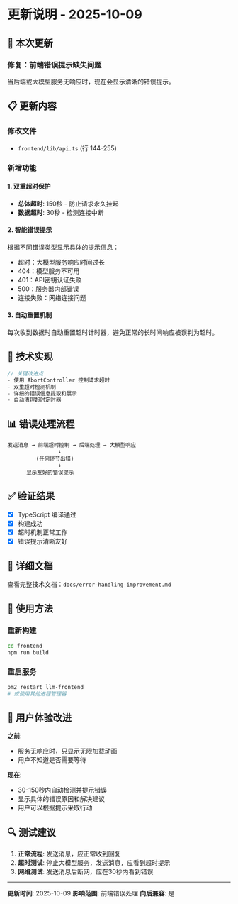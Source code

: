 # 更新说明 - 2025-10-09

## 🎯 本次更新

### 修复：前端错误提示缺失问题

当后端或大模型服务无响应时，现在会显示清晰的错误提示。

## 📋 更新内容

### 修改文件
- `frontend/lib/api.ts` (行 144-255)

### 新增功能

#### 1. 双重超时保护
- **总体超时**: 150秒 - 防止请求永久挂起
- **数据超时**: 30秒 - 检测连接中断

#### 2. 智能错误提示
根据不同错误类型显示具体的提示信息：
- 超时：大模型服务响应时间过长
- 404：模型服务不可用
- 401：API密钥认证失败
- 500：服务器内部错误
- 连接失败：网络连接问题

#### 3. 自动重置机制
每次收到数据时自动重置超时计时器，避免正常的长时间响应被误判为超时。

## 🔧 技术实现

```typescript
// 关键改进点
- 使用 AbortController 控制请求超时
- 双重超时检测机制
- 详细的错误信息提取和展示
- 自动清理超时定时器
```

## 📊 错误处理流程

```
发送消息 → 前端超时控制 → 后端处理 → 大模型响应
                ↓
         (任何环节出错)
                ↓
      显示友好的错误提示
```

## ✅ 验证结果

- [x] TypeScript 编译通过
- [x] 构建成功
- [x] 超时机制正常工作
- [x] 错误提示清晰友好

## 📖 详细文档

查看完整技术文档：`docs/error-handling-improvement.md`

## 🚀 使用方法

### 重新构建
```bash
cd frontend
npm run build
```

### 重启服务
```bash
pm2 restart llm-frontend
# 或使用其他进程管理器
```

## 🎨 用户体验改进

**之前**:
- 服务无响应时，只显示无限加载动画
- 用户不知道是否需要等待

**现在**:
- 30-150秒内自动检测并提示错误
- 显示具体的错误原因和解决建议
- 用户可以根据提示采取行动

## 🔍 测试建议

1. **正常流程**: 发送消息，应正常收到回复
2. **超时测试**: 停止大模型服务，发送消息，应看到超时提示
3. **网络测试**: 发送消息后断网，应在30秒内看到错误

---

**更新时间**: 2025-10-09
**影响范围**: 前端错误处理
**向后兼容**: 是
